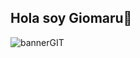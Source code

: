 ## Hola soy Giomaru👋

![bannerGIT](https://github.com/user-attachments/assets/5f7a3cbf-9d66-4807-b637-4dcd35e43bf4)

<!--
**Giomaru/Giomaru** is a ✨ _special_ ✨ repository because its `README.md` (this file) appears on your GitHub profile.

Here are some ideas to get you started:

- 🔭 I’m currently working on ...
- 🌱 I’m currently learning ...
- 👯 I’m looking to collaborate on ...
- 🤔 I’m looking for help with ...
- 💬 Ask me about ...
- 📫 How to reach me: ...
- 😄 Pronouns: ...
- ⚡ Fun fact: ...
-->
